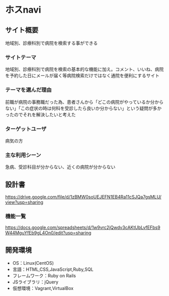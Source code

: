 # ホスnavi

## サイト概要
地域別、診療科別で病院を検索する事ができる

### サイトテーマ
地域別、診療科別で病院を検索の基本的な機能に加え。コメント、いいね、病院を予約した日にメールが届く等病院検索だけではなく通院を便利にするサイト

### テーマを選んだ理由
前職が病院の事務職だった為、患者さんから「どこの病院がやっているか分からない」「この症状の時は何科を受診したら良いか分からない」という疑問が多かったのでそれを解決したいと考えた

### ターゲットユーザ
病気の方

### 主な利用シーン
急病、受診科目が分からない、近くの病院が分からない

## 設計書
https://drive.google.com/file/d/1zBMW0soUEJEFN1EB4Ra11cSJQa7gsMLU/view?usp=sharing


### 機能一覧
https://docs.google.com/spreadsheets/d/1w9vrc2jQwdv3cAKtUbLvfEFbs9W44MguYfEb9gL4On0/edit?usp=sharing

## 開発環境
- OS：Linux(CentOS)
- 言語：HTML,CSS,JavaScript,Ruby,SQL
- フレームワーク：Ruby on Rails
- JSライブラリ：jQuery
- 仮想環境：Vagrant,VirtualBox
